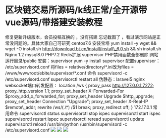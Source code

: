 # 区块链交易所源码/k线正常/全开源带vue源码/带搭建安装教程

修复更新升级版本，会员投稿互换的 ，没有搭建 忘记截图了 ，看过演示网站是正常没问题的。具体大家自己可研究
centos7.6
安装宝塔
yum install -y wget && wget -O install.sh http://download.bt.cn/install/install\_6.0.sh && sh install.sh
Nginx 1.2
mysql8.0
PHP7.2 Redis扩展
supervisor
PHP禁用函数全部删除
网站运行目录/public
安装：supervisor
yum -y install supervisor
配置supervisor：
/etc/supervisord.conf
将files = relative/directory/\*.ini改为files = /www/wwwroot/ebite/supervisor/\*.conf
命令
supervisord -c /etc/supervisord.conf
supervisorctl restart all
伪静态：laravel5
nginx websocket端口转发配置：
location /ws {
proxy\_pass http://127.0.0.1:7272;
proxy\_http\_version 1.1;
proxy\_set\_header X-Forwarded-For
$proxy\_add\_x\_forwarded\_for;
proxy\_set\_header Upgrade $http\_upgrade;
proxy\_set\_header Connection "Upgrade";
proxy\_set\_header X-Real-IP $remote\_addr;
rewrite /ws/(.\*) /$1 break;
proxy\_redirect off;
}
172.17.0.1
常用命令
supervisorctl status
supervisorctl stop ispec
supervisorctl start ispec
supervisorctl restart ispec
supervisorctl reread
supervisorctl update
supervisorctl reload
/usr/bin/python /usr/bin/supervisord -c /etc/supervisord.conf
[![](https://wukongymw.com/wp-content/uploads/2023/03/1677917868-d865964f6481287.jpg)](https://wukongymw.com/wp-content/uploads/2023/03/1677917868-d865964f6481287.jpg)
[![](https://wukongymw.com/wp-content/uploads/2023/03/1677917867-75675163e34bbfe.jpg)](https://wukongymw.com/wp-content/uploads/2023/03/1677917867-75675163e34bbfe.jpg)
[![](https://wukongymw.com/wp-content/uploads/2023/03/1677917866-a5719f1b5a9c380.jpg)](https://wukongymw.com/wp-content/uploads/2023/03/1677917866-a5719f1b5a9c380.jpg)